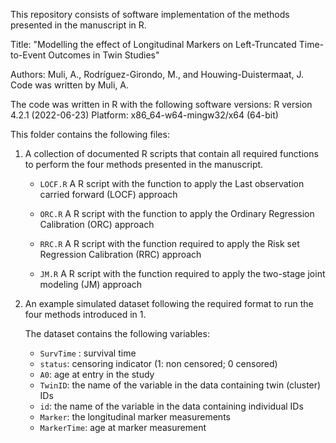 
This repository consists of software implementation of the methods presented in the manuscript in R.

Title: "Modelling the effect of Longitudinal Markers on Left-Truncated Time-to-Event Outcomes in Twin Studies"

Authors: Muli, A., Rodríguez-Girondo, M., and Houwing-Duistermaat, J.
Code was written by Muli, A.


The code was written in R with the following software versions:
R version 4.2.1 (2022-06-23)
Platform: x86_64-w64-mingw32/x64 (64-bit)


This folder contains the following files:

1. A collection of documented R scripts that contain all required functions to perform the four methods presented in the manuscript. 

    - `LOCF.R`
    A R script with the function to apply the Last observation carried forward (LOCF) approach
    
    -  `ORC.R`
    A R script with the function to apply the Ordinary Regression Calibration (ORC) approach

    - `RRC.R`
    A R script with the function required to apply the Risk set Regression Calibration (RRC) approach
    
    - `JM.R`
    A R script with the function required to apply the two-stage joint modeling (JM) approach

2. An example simulated dataset following the required format to run the four methods introduced in 1. 

   The dataset contains the following variables:
    
   - `SurvTime` : survival time
   - `status`: censoring indicator (1: non censored; 0 censored)
   - `A0`: age at entry in the study
   - `TwinID`: the name of the variable in the data containing twin (cluster) IDs
   - `id`: the name of the variable in the data containing individual IDs
   - `Marker`: the longitudinal marker measurements
   - `MarkerTime`: age at marker measurement




